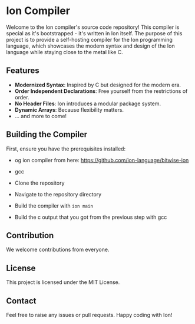 # Ion Compiler

Welcome to the Ion compiler's source code repository! This compiler is special as it's bootstrapped - it's written in Ion itself.
The purpose of this project is to provide a self-hosting compiler for the Ion programming language, which showcases the modern syntax and design of the Ion language while staying close to the metal like C.

## Features

- **Modernized Syntax**: Inspired by C but designed for the modern era.
- **Order Independent Declarations**: Free yourself from the restrictions of order.
- **No Header Files**: Ion introduces a modular package system.
- **Dynamic Arrays**: Because flexibility matters.
- ... and more to come!

## Building the Compiler

First, ensure you have the prerequisites installed:

- og ion compiler from here: https://github.com/ion-language/bitwise-ion
- gcc

- Clone the repository
- Navigate to the repository directory
- Build the compiler with `ion main`
- Build the c output that you got from the previous step with gcc

## Contribution

We welcome contributions from everyone.

## License

This project is licensed under the MIT License.

## Contact

Feel free to raise any issues or pull requests.
Happy coding with Ion!
